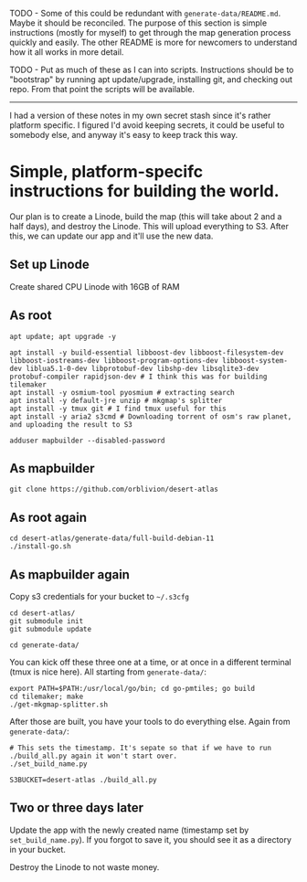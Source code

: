 TODO - Some of this could be redundant with `generate-data/README.md`. Maybe it should be reconciled. The purpose of this section is simple instructions (mostly for myself) to get through the map generation process quickly and easily. The other README is more for newcomers to understand how it all works in more detail.

TODO - Put as much of these as I can into scripts. Instructions should be to "bootstrap" by running apt update/upgrade, installing git, and checking out repo. From that point the scripts will be available.

---

I had a version of these notes in my own secret stash since it's rather platform specific. I figured I'd avoid keeping secrets, it could be useful to somebody else, and anyway it's easy to keep track this way.

# Simple, platform-specifc instructions for building the world.

Our plan is to create a Linode, build the map (this will take about 2 and a half days), and destroy the Linode. This will upload everything to S3. After this, we can update our app and it'll use the new data.

## Set up Linode

Create shared CPU Linode with 16GB of RAM

## As root

    apt update; apt upgrade -y

    apt install -y build-essential libboost-dev libboost-filesystem-dev libboost-iostreams-dev libboost-program-options-dev libboost-system-dev liblua5.1-0-dev libprotobuf-dev libshp-dev libsqlite3-dev protobuf-compiler rapidjson-dev # I think this was for building tilemaker
    apt install -y osmium-tool pyosmium # extracting search
    apt install -y default-jre unzip # mkgmap's splitter
    apt install -y tmux git # I find tmux useful for this
    apt install -y aria2 s3cmd # Downloading torrent of osm's raw planet, and uploading the result to S3

    adduser mapbuilder --disabled-password

## As mapbuilder

    git clone https://github.com/orblivion/desert-atlas

## As root again

    cd desert-atlas/generate-data/full-build-debian-11
    ./install-go.sh

## As mapbuilder again

Copy s3 credentials for your bucket to `~/.s3cfg`

    cd desert-atlas/
    git submodule init
    git submodule update

    cd generate-data/

You can kick off these three one at a time, or at once in a different terminal (tmux is nice here). All starting from `generate-data/`:

    export PATH=$PATH:/usr/local/go/bin; cd go-pmtiles; go build
    cd tilemaker; make
    ./get-mkgmap-splitter.sh

After those are built, you have your tools to do everything else. Again from `generate-data/`:

    # This sets the timestamp. It's sepate so that if we have to run ./build_all.py again it won't start over.
    ./set_build_name.py

    S3BUCKET=desert-atlas ./build_all.py

## Two or three days later

Update the app with the newly created name (timestamp set by `set_build_name.py`). If you forgot to save it, you should see it as a directory in your bucket.

Destroy the Linode to not waste money.
